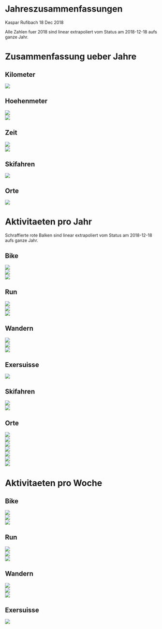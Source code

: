 Jahreszusammenfassungen
================
Kaspar Rufibach
18 Dec 2018

Alle Zahlen fuer 2018 sind linear extrapoliert vom Status am 2018-12-18 aufs ganze Jahr.

Zusammenfassung ueber Jahre
===========================

Kilometer
---------

<img src="9_zsf_files/figure-markdown_github/unnamed-chunk-1-1.png" style="display: block; margin: auto;" />

Hoehenmeter
-----------

<img src="9_zsf_files/figure-markdown_github/unnamed-chunk-2-1.png" style="display: block; margin: auto;" />

<img src="9_zsf_files/figure-markdown_github/unnamed-chunk-3-1.png" style="display: block; margin: auto;" />

Zeit
----

<img src="9_zsf_files/figure-markdown_github/unnamed-chunk-4-1.png" style="display: block; margin: auto;" />

<img src="9_zsf_files/figure-markdown_github/unnamed-chunk-5-1.png" style="display: block; margin: auto;" />

Skifahren
---------

<img src="9_zsf_files/figure-markdown_github/unnamed-chunk-6-1.png" style="display: block; margin: auto;" />

Orte
----

<img src="9_zsf_files/figure-markdown_github/unnamed-chunk-7-1.png" style="display: block; margin: auto;" />

Aktivitaeten pro Jahr
=====================

Schraffierte rote Balken sind linear extrapoliert vom Status am 2018-12-18 aufs ganze Jahr.

Bike
----

<img src="9_zsf_files/figure-markdown_github/unnamed-chunk-8-1.png" style="display: block; margin: auto;" /><img src="9_zsf_files/figure-markdown_github/unnamed-chunk-8-2.png" style="display: block; margin: auto;" /><img src="9_zsf_files/figure-markdown_github/unnamed-chunk-8-3.png" style="display: block; margin: auto;" />

Run
---

<img src="9_zsf_files/figure-markdown_github/unnamed-chunk-9-1.png" style="display: block; margin: auto;" /><img src="9_zsf_files/figure-markdown_github/unnamed-chunk-9-2.png" style="display: block; margin: auto;" /><img src="9_zsf_files/figure-markdown_github/unnamed-chunk-9-3.png" style="display: block; margin: auto;" />

Wandern
-------

<img src="9_zsf_files/figure-markdown_github/unnamed-chunk-10-1.png" style="display: block; margin: auto;" /><img src="9_zsf_files/figure-markdown_github/unnamed-chunk-10-2.png" style="display: block; margin: auto;" /><img src="9_zsf_files/figure-markdown_github/unnamed-chunk-10-3.png" style="display: block; margin: auto;" />

Exersuisse
----------

<img src="9_zsf_files/figure-markdown_github/unnamed-chunk-11-1.png" style="display: block; margin: auto;" />

Skifahren
---------

<img src="9_zsf_files/figure-markdown_github/unnamed-chunk-12-1.png" style="display: block; margin: auto;" /><img src="9_zsf_files/figure-markdown_github/unnamed-chunk-12-2.png" style="display: block; margin: auto;" />

Orte
----

<img src="9_zsf_files/figure-markdown_github/unnamed-chunk-13-1.png" style="display: block; margin: auto;" /><img src="9_zsf_files/figure-markdown_github/unnamed-chunk-13-2.png" style="display: block; margin: auto;" /><img src="9_zsf_files/figure-markdown_github/unnamed-chunk-13-3.png" style="display: block; margin: auto;" /><img src="9_zsf_files/figure-markdown_github/unnamed-chunk-13-4.png" style="display: block; margin: auto;" /><img src="9_zsf_files/figure-markdown_github/unnamed-chunk-13-5.png" style="display: block; margin: auto;" /><img src="9_zsf_files/figure-markdown_github/unnamed-chunk-13-6.png" style="display: block; margin: auto;" /><img src="9_zsf_files/figure-markdown_github/unnamed-chunk-13-7.png" style="display: block; margin: auto;" />

Aktivitaeten pro Woche
======================

Bike
----

<img src="9_zsf_files/figure-markdown_github/unnamed-chunk-14-1.png" style="display: block; margin: auto;" /><img src="9_zsf_files/figure-markdown_github/unnamed-chunk-14-2.png" style="display: block; margin: auto;" /><img src="9_zsf_files/figure-markdown_github/unnamed-chunk-14-3.png" style="display: block; margin: auto;" />

Run
---

<img src="9_zsf_files/figure-markdown_github/unnamed-chunk-15-1.png" style="display: block; margin: auto;" /><img src="9_zsf_files/figure-markdown_github/unnamed-chunk-15-2.png" style="display: block; margin: auto;" /><img src="9_zsf_files/figure-markdown_github/unnamed-chunk-15-3.png" style="display: block; margin: auto;" />

Wandern
-------

<img src="9_zsf_files/figure-markdown_github/unnamed-chunk-16-1.png" style="display: block; margin: auto;" /><img src="9_zsf_files/figure-markdown_github/unnamed-chunk-16-2.png" style="display: block; margin: auto;" /><img src="9_zsf_files/figure-markdown_github/unnamed-chunk-16-3.png" style="display: block; margin: auto;" />

Exersuisse
----------

<img src="9_zsf_files/figure-markdown_github/unnamed-chunk-17-1.png" style="display: block; margin: auto;" />
